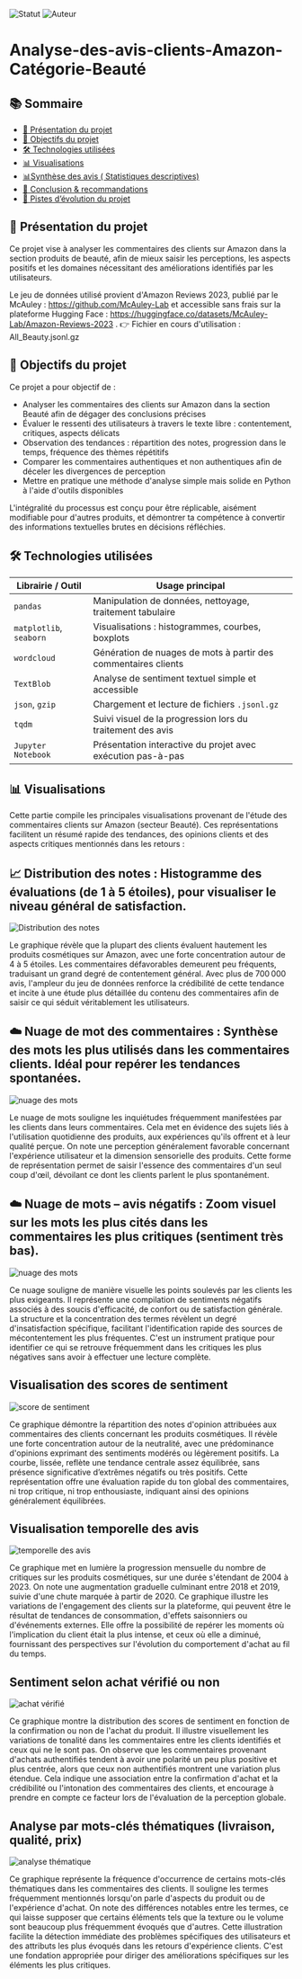 ![Statut](https://img.shields.io/badge/🔥_Projet-Actif-EA4C4C.svg)
![Auteur](https://img.shields.io/badge/Auteur-Tatiana%20SANGUEAL%20NAHAM-blue)

# Analyse-des-avis-clients-Amazon-Catégorie-Beauté

## 📚 Sommaire

- [🧭 Présentation du projet](#🧭-présentation-du-projet)
- [🎯 Objectifs du projet](#🎯-objectifs-du-projet)
- [🛠️ Technologies utilisées](#️-technologies-utilisées)
- [📊 Visualisations](#📊-visualisations)
-  [📊Synthèse des avis ( Statistiques descriptives)](#📊-visualisations)
- [🧾 Conclusion & recommandations](#🧾-conclusion--recommandations)
- [🚀 Pistes d’évolution du projet](#🚀-pistes-dévolution-du-projet)



## 🧭 Présentation du projet
Ce projet vise à analyser les commentaires des clients sur Amazon dans la section produits de beauté, afin de mieux saisir les perceptions, les aspects positifs et les domaines nécessitant des améliorations identifiés par les utilisateurs.

 Le jeu de données utilisé provient d'Amazon Reviews 2023, publié par le McAuley : https://github.com/McAuley-Lab  et accessible sans frais sur la plateforme Hugging Face : https://huggingface.co/datasets/McAuley-Lab/Amazon-Reviews-2023  . 👉  Fichier en cours d'utilisation : All_Beauty.jsonl.gz

## 🎯 Objectifs du projet
Ce projet a pour objectif de :
- Analyser les commentaires des clients sur Amazon dans la section Beauté afin de dégager des conclusions précises
- Évaluer le ressenti des utilisateurs à travers le texte libre : contentement, critiques, aspects délicats
- Observation des tendances : répartition des notes, progression dans le temps, fréquence des thèmes répétitifs
- Comparer les commentaires authentiques et non authentiques afin de déceler les divergences de perception
- Mettre en pratique une méthode d'analyse simple mais solide en Python à l'aide d'outils disponibles

L'intégralité du processus est conçu pour être réplicable, aisément modifiable pour d'autres produits, et démontrer ta compétence à convertir des informations textuelles brutes en décisions réfléchies.

## 🛠️ Technologies utilisées

| Librairie / Outil         | Usage principal                                                                 |
|---------------------------|----------------------------------------------------------------------------------|
| `pandas`                  | Manipulation de données, nettoyage, traitement tabulaire                        |
| `matplotlib`, `seaborn`   | Visualisations : histogrammes, courbes, boxplots                                |
| `wordcloud`               | Génération de nuages de mots à partir des commentaires clients                  |
| `TextBlob`                | Analyse de sentiment textuel simple et accessible                               |
| `json`, `gzip`            | Chargement et lecture de fichiers `.jsonl.gz`                                   |
| `tqdm`                    | Suivi visuel de la progression lors du traitement des avis                      |
| `Jupyter Notebook`        | Présentation interactive du projet avec exécution pas-à-pas                     |

## 📊  Visualisations
Cette partie compile les principales visualisations provenant de l'étude des commentaires clients sur Amazon (secteur Beauté).  Ces représentations facilitent un résumé rapide des tendances, des opinions clients et des aspects critiques mentionnés dans les retours :
 ## 📈 Distribution des notes : Histogramme des évaluations (de 1 à 5 étoiles), pour visualiser le niveau général de satisfaction.

  ![Distribution des notes](image1.png)

Le graphique révèle que la plupart des clients évaluent hautement les produits cosmétiques sur Amazon, avec une forte concentration autour de 4 à 5 étoiles.  Les commentaires défavorables demeurent peu fréquents, traduisant un grand degré de contentement général.  Avec plus de 700 000 avis, l'ampleur du jeu de données renforce la crédibilité de cette tendance et incite à une étude plus détaillée du contenu des commentaires afin de saisir ce qui séduit véritablement les utilisateurs. 

## ☁️ Nuage de mot des commentaires : Synthèse des mots les plus utilisés dans les commentaires clients. Idéal pour repérer les tendances spontanées.

 ![nuage des mots](image2.png)

Le nuage de mots souligne les inquiétudes fréquemment manifestées par les clients dans leurs commentaires.  Cela met en évidence des sujets liés à l'utilisation quotidienne des produits, aux expériences qu'ils offrent et à leur qualité perçue.  On note une perception généralement favorable concernant l'expérience utilisateur et la dimension sensorielle des produits.  Cette forme de représentation permet de saisir l'essence des commentaires d'un seul coup d'œil, dévoilant ce dont les clients parlent le plus spontanément. 

## ☁️ Nuage de mots – avis négatifs : Zoom visuel sur les mots les plus cités dans les commentaires les plus critiques (sentiment très bas).

![nuage des mots](image3.png)

Ce nuage souligne de manière visuelle les points soulevés par les clients les plus exigeants.  Il représente une compilation de sentiments négatifs associés à des soucis d'efficacité, de confort ou de satisfaction générale.  La structure et la concentration des termes révèlent un degré d'insatisfaction spécifique, facilitant l'identification rapide des sources de mécontentement les plus fréquentes.  C'est un instrument pratique pour identifier ce qui se retrouve fréquemment dans les critiques les plus négatives sans avoir à effectuer une lecture complète.

## Visualisation des scores de sentiment

![score de sentiment](image4.png)

Ce graphique démontre la répartition des notes d'opinion attribuées aux commentaires des clients concernant les produits cosmétiques.  Il révèle une forte concentration autour de la neutralité, avec une prédominance d'opinions exprimant des sentiments modérés ou légèrement positifs.  La courbe, lissée, reflète une tendance centrale assez équilibrée, sans présence significative d’extrêmes négatifs ou très positifs.  Cette représentation offre une évaluation rapide du ton global des commentaires, ni trop critique, ni trop enthousiaste, indiquant ainsi des opinions généralement équilibrées.

## Visualisation temporelle des avis

![temporelle des avis](image5.png)

Ce graphique met en lumière la progression mensuelle du nombre de critiques sur les produits cosmétiques, sur une durée s'étendant de 2004 à 2023.  On note une augmentation graduelle culminant entre 2018 et 2019, suivie d'une chute marquée à partir de 2020.  Ce graphique illustre les variations de l'engagement des clients sur la plateforme, qui peuvent être le résultat de tendances de consommation, d'effets saisonniers ou d'événements externes.  Elle offre la possibilité de repérer les moments où l'implication du client était la plus intense, et ceux où elle a diminué, fournissant des perspectives sur l'évolution du comportement d'achat au fil du temps.

## Sentiment selon achat vérifié ou non

![achat vérifié ](image6.png)

Ce graphique montre la distribution des scores de sentiment en fonction de la confirmation ou non de l'achat du produit.  Il illustre visuellement les variations de tonalité dans les commentaires entre les clients identifiés et ceux qui ne le sont pas.  On observe que les commentaires provenant d'achats authentifiés tendent à avoir une polarité un peu plus positive et plus centrée, alors que ceux non authentifiés montrent une variation plus étendue.  Cela indique une association entre la confirmation d'achat et la crédibilité ou l'intonation des commentaires des clients, et encourage à prendre en compte ce facteur lors de l'évaluation de la perception globale.

## Analyse par mots-clés thématiques (livraison, qualité, prix)

![analyse thématique ](image7.png)

Ce graphique représente la fréquence d'occurrence de certains mots-clés thématiques dans les commentaires des clients.  Il souligne les termes fréquemment mentionnés lorsqu'on parle d'aspects du produit ou de l'expérience d'achat.  On note des différences notables entre les termes, ce qui laisse supposer que certains éléments tels que la texture ou le volume sont beaucoup plus fréquemment évoqués que d'autres.  Cette illustration facilite la détection immédiate des problèmes spécifiques des utilisateurs et des attributs les plus évoqués dans les retours d'expérience clients.  C'est une fondation appropriée pour diriger des améliorations spécifiques sur les éléments les plus critiques.
